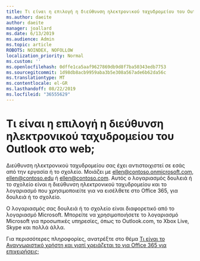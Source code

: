 ```yaml
---
title: Τι είναι η επιλογή η διεύθυνση ηλεκτρονικού ταχυδρομείου του Outlook στο web
ms.author: daeite
author: daeite
manager: joallard
ms.date: 6/13/2019
ms.audience: Admin
ms.topic: article
ROBOTS: NOINDEX, NOFOLLOW
localization_priority: Normal
ms.custom: ''
ms.openlocfilehash: 0dffe1ca5aaf9627869db9d8f7ba50343edb7753
ms.sourcegitcommit: 1d98db8acb9959aba3b5e308a567ade6b62da56c
ms.translationtype: MT
ms.contentlocale: el-GR
ms.lasthandoff: 08/22/2019
ms.locfileid: "36555629"
---
```

# <a name="what-is-my-email-address-in-outlook-on-the-web"></a>Τι είναι η επιλογή η διεύθυνση ηλεκτρονικού ταχυδρομείου του Outlook στο web;

Διεύθυνση ηλεκτρονικού ταχυδρομείου σας έχει αντιστοιχιστεί σε εσάς από την εργασία ή το σχολείο. Μοιάζει με ellen@contoso.onmicrosoft.com, ellen@contoso.edu ή ellen@contoso.com. Αυτός ο λογαριασμός δουλειά ή το σχολείο είναι η διεύθυνση ηλεκτρονικού ταχυδρομείου και το λογαριασμό που χρησιμοποιείτε για να εισέλθετε στο Office 365, για δουλειά ή το σχολείο.

Ο λογαριασμός σας δουλειά ή το σχολείο είναι διαφορετικό από το λογαριασμό Microsoft. Μπορείτε να χρησιμοποιήσετε το λογαριασμό Microsoft για προσωπικές υπηρεσίες, όπως το Outlook.com, το Xbox Live, Skype και πολλά άλλα.

Για περισσότερες πληροφορίες, ανατρέξτε στο θέμα [Τι είναι το Αναγνωριστικό χρήστη και γιατί χρειάζεται το για Office 365 για επιχειρήσεις;](https://support.office.com/article/37da662b-5da6-4b56-a091-2731b2ecc8b4)